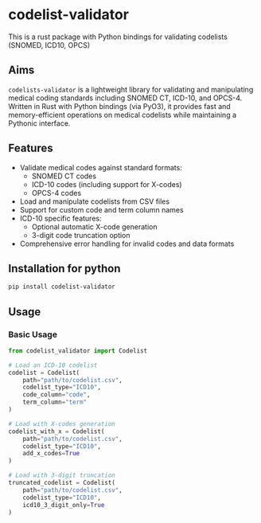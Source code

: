# codelist-validator
This is a rust package with Python bindings for validating codelists (SNOMED, ICD10, OPCS)

## Aims

`codelists-validator` is a lightweight library for validating and manipulating medical coding standards including SNOMED CT, ICD-10, and OPCS-4. Written in Rust with Python bindings (via PyO3), it provides fast and memory-efficient operations on medical codelists while maintaining a Pythonic interface.

## Features

- Validate medical codes against standard formats:
  - SNOMED CT codes
  - ICD-10 codes (including support for X-codes)
  - OPCS-4 codes
- Load and manipulate codelists from CSV files
- Support for custom code and term column names
- ICD-10 specific features:
  - Optional automatic X-code generation
  - 3-digit code truncation option
- Comprehensive error handling for invalid codes and data formats

## Installation for python

```bash
pip install codelist-validator
```

## Usage

### Basic Usage

```python
from codelist_validator import Codelist

# Load an ICD-10 codelist
codelist = Codelist(
    path="path/to/codelist.csv",
    codelist_type="ICD10",
    code_column="code",
    term_column="term"
)

# Load with X-codes generation
codelist_with_x = Codelist(
    path="path/to/codelist.csv",
    codelist_type="ICD10",
    add_x_codes=True
)

# Load with 3-digit truncation
truncated_codelist = Codelist(
    path="path/to/codelist.csv",
    codelist_type="ICD10",
    icd10_3_digit_only=True
)
```
